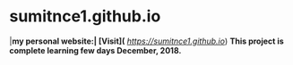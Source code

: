 # sumitnce1.github.io
|**my personal website:| [Visit](** *https://sumitnce1.github.io*)
**This project is complete learning few days December, 2018.**
